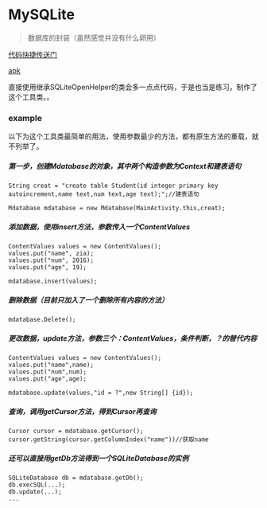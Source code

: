 # MySQLite
> 数据库的封装（虽然感觉并没有什么卵用）
>

[代码快捷传送门](https://github.com/Zzzia/MySQLite/tree/master/app/src/main/java/com/zia/mysqlite)

[apk](https://github.com/Zzzia/Files/blob/master/apks/MySQLite.apk)

直接使用继承SQLiteOpenHelper的类会多一点点代码，于是也当是练习，制作了这个工具类。。

### example

以下为这个工具类最简单的用法，使用参数最少的方法，都有原生方法的重载，就不列举了。

##### 第一步，创建Mdatabase的对象，其中两个构造参数为Context和建表语句

~~~
String creat = "create table Student(id integer primary key autoincrement,name text,num text,age text);";//建表语句

Mdatabase mdatabase = new Mdatabase(MainActivity.this,creat);
~~~

##### 添加数据，使用insert方法，参数传入一个ContentValues

~~~
ContentValues values = new ContentValues();
values.put("name", zia);
values.put("num", 2016);
values.put("age", 19);

mdatabase.insert(values);
~~~

##### 删除数据（目前只加入了一个删除所有内容的方法）

~~~
mdatabase.Delete();
~~~

##### 更改数据，update方法，参数三个：ContentValues，条件判断，？的替代内容

~~~
ContentValues values = new ContentValues();
values.put("name",name);
values.put("num",num);
values.put("age",age);

mdatabase.update(values,"id = ?",new String[] {id});
~~~

##### 查询，调用getCursor方法，得到Cursor再查询

~~~
Cursor cursor = mdatabase.getCursor();
cursor.getString(cursor.getColumnIndex("name"))//获取name
~~~

##### 还可以直接用getDb方法得到一个SQLiteDatabase的实例

~~~
SQLiteDatabase db = mdatabase.getDb();
db.execSQL(...);
db.update(...);
...
~~~



